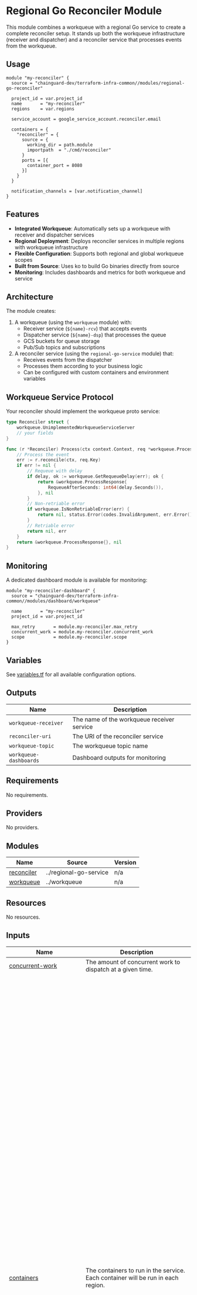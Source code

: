 # Regional Go Reconciler Module

This module combines a workqueue with a regional Go service to create a complete reconciler setup. It stands up both the workqueue infrastructure (receiver and dispatcher) and a reconciler service that processes events from the workqueue.

## Usage

```hcl
module "my-reconciler" {
  source = "chainguard-dev/terraform-infra-common//modules/regional-go-reconciler"

  project_id = var.project_id
  name       = "my-reconciler"
  regions    = var.regions

  service_account = google_service_account.reconciler.email

  containers = {
    "reconciler" = {
      source = {
        working_dir = path.module
        importpath  = "./cmd/reconciler"
      }
      ports = [{
        container_port = 8080
      }]
    }
  }

  notification_channels = [var.notification_channel]
}
```

## Features

- **Integrated Workqueue**: Automatically sets up a workqueue with receiver and dispatcher services
- **Regional Deployment**: Deploys reconciler services in multiple regions with workqueue infrastructure
- **Flexible Configuration**: Supports both regional and global workqueue scopes
- **Built from Source**: Uses ko to build Go binaries directly from source
- **Monitoring**: Includes dashboards and metrics for both workqueue and service

## Architecture

The module creates:
1. A workqueue (using the `workqueue` module) with:
   - Receiver service (`${name}-rcv`) that accepts events
   - Dispatcher service (`${name}-dsp`) that processes the queue
   - GCS buckets for queue storage
   - Pub/Sub topics and subscriptions
2. A reconciler service (using the `regional-go-service` module) that:
   - Receives events from the dispatcher
   - Processes them according to your business logic
   - Can be configured with custom containers and environment variables

## Workqueue Service Protocol

Your reconciler should implement the workqueue proto service:

```go
type Reconciler struct {
    workqueue.UnimplementedWorkqueueServiceServer
    // your fields
}

func (r *Reconciler) Process(ctx context.Context, req *workqueue.ProcessRequest) (*workqueue.ProcessResponse, error) {
    // Process the event
    err := r.reconcile(ctx, req.Key)
    if err != nil {
        // Requeue with delay
        if delay, ok := workqueue.GetRequeueDelay(err); ok {
            return &workqueue.ProcessResponse{
                RequeueAfterSeconds: int64(delay.Seconds()),
            }, nil
        }
        // Non-retriable error
        if workqueue.IsNonRetriableError(err) {
            return nil, status.Error(codes.InvalidArgument, err.Error())
        }
        // Retriable error
        return nil, err
    }
    return &workqueue.ProcessResponse{}, nil
}
```

## Monitoring

A dedicated dashboard module is available for monitoring:

```hcl
module "my-reconciler-dashboard" {
  source = "chainguard-dev/terraform-infra-common//modules/dashboard/workqueue"

  name       = "my-reconciler"
  project_id = var.project_id

  max_retry       = module.my-reconciler.max_retry
  concurrent_work = module.my-reconciler.concurrent_work
  scope           = module.my-reconciler.scope
}
```

## Variables

See [variables.tf](./variables.tf) for all available configuration options.

## Outputs

| Name | Description |
|------|-------------|
| `workqueue-receiver` | The name of the workqueue receiver service |
| `reconciler-uri` | The URI of the reconciler service |
| `workqueue-topic` | The workqueue topic name |
| `workqueue-dashboards` | Dashboard outputs for monitoring |
<!-- BEGIN_TF_DOCS -->
## Requirements

No requirements.

## Providers

No providers.

## Modules

| Name | Source | Version |
|------|--------|---------|
| <a name="module_reconciler"></a> [reconciler](#module\_reconciler) | ../regional-go-service | n/a |
| <a name="module_workqueue"></a> [workqueue](#module\_workqueue) | ../workqueue | n/a |

## Resources

No resources.

## Inputs

| Name | Description | Type | Default | Required |
|------|-------------|------|---------|:--------:|
| <a name="input_concurrent-work"></a> [concurrent-work](#input\_concurrent-work) | The amount of concurrent work to dispatch at a given time. | `number` | `20` | no |
| <a name="input_containers"></a> [containers](#input\_containers) | The containers to run in the service.  Each container will be run in each region. | <pre>map(object({<br/>    source = object({<br/>      base_image  = optional(string, "cgr.dev/chainguard/static:latest-glibc@sha256:b00a88ca2a8136cdbd86a8aa834c3f69c17debb295a38055f7babfc2c9f9a02b")<br/>      working_dir = string<br/>      importpath  = string<br/>      env         = optional(list(string), [])<br/>    })<br/>    args = optional(list(string), [])<br/>    ports = optional(list(object({<br/>      name           = optional(string, "h2c")<br/>      container_port = number<br/>    })), [])<br/>    resources = optional(<br/>      object(<br/>        {<br/>          limits = optional(object(<br/>            {<br/>              cpu    = string<br/>              memory = string<br/>            }<br/>          ), null)<br/>          cpu_idle          = optional(bool)<br/>          startup_cpu_boost = optional(bool, true)<br/>        }<br/>      ),<br/>      {}<br/>    )<br/>    env = optional(list(object({<br/>      name  = string<br/>      value = optional(string)<br/>      value_source = optional(object({<br/>        secret_key_ref = object({<br/>          secret  = string<br/>          version = string<br/>        })<br/>      }), null)<br/>    })), [])<br/>    regional-env = optional(list(object({<br/>      name  = string<br/>      value = map(string)<br/>    })), [])<br/>    regional-cpu-idle = optional(map(bool), {})<br/>    volume_mounts = optional(list(object({<br/>      name       = string<br/>      mount_path = string<br/>    })), [])<br/>    startup_probe = optional(object({<br/>      initial_delay_seconds = optional(number)<br/>      timeout_seconds       = optional(number, 240)<br/>      period_seconds        = optional(number, 240)<br/>      failure_threshold     = optional(number, 1)<br/>      tcp_socket = optional(object({<br/>        port = optional(number)<br/>      }), null)<br/>      grpc = optional(object({<br/>        port    = optional(number)<br/>        service = optional(string)<br/>      }), null)<br/>    }), null)<br/>    liveness_probe = optional(object({<br/>      initial_delay_seconds = optional(number)<br/>      timeout_seconds       = optional(number)<br/>      period_seconds        = optional(number)<br/>      failure_threshold     = optional(number)<br/>      http_get = optional(object({<br/>        path = optional(string)<br/>        http_headers = optional(list(object({<br/>          name  = string<br/>          value = string<br/>        })), [])<br/>      }), null)<br/>      grpc = optional(object({<br/>        port    = optional(number)<br/>        service = optional(string)<br/>      }), null)<br/>    }), null)<br/>  }))</pre> | `{}` | no |
| <a name="input_deletion_protection"></a> [deletion\_protection](#input\_deletion\_protection) | Whether to enable delete protection for the service. | `bool` | `true` | no |
| <a name="input_egress"></a> [egress](#input\_egress) | Which type of egress traffic to send through the VPC.<br/><br/>- ALL\_TRAFFIC sends all traffic through regional VPC network. This should be used if service is not expected to egress to the Internet.<br/>- PRIVATE\_RANGES\_ONLY sends only traffic to private IP addresses through regional VPC network | `string` | `"ALL_TRAFFIC"` | no |
| <a name="input_enable_profiler"></a> [enable\_profiler](#input\_enable\_profiler) | Enable continuous profiling for the service.  This has a small performance impact, which shouldn't matter for production services. | `bool` | `true` | no |
| <a name="input_execution_environment"></a> [execution\_environment](#input\_execution\_environment) | The execution environment for the service (options: EXECUTION\_ENVIRONMENT\_GEN1, EXECUTION\_ENVIRONMENT\_GEN2). | `string` | `"EXECUTION_ENVIRONMENT_GEN2"` | no |
| <a name="input_labels"></a> [labels](#input\_labels) | Additional labels to add to all resources. | `map(string)` | `{}` | no |
| <a name="input_max-retry"></a> [max-retry](#input\_max-retry) | The maximum number of times a task will be retried before being moved to the dead-letter queue. Set to 0 for unlimited retries. | `number` | `100` | no |
| <a name="input_multi_regional_location"></a> [multi\_regional\_location](#input\_multi\_regional\_location) | The multi-regional location for the global workqueue bucket. Options: US, EU, ASIA. | `string` | `"US"` | no |
| <a name="input_name"></a> [name](#input\_name) | n/a | `string` | n/a | yes |
| <a name="input_notification_channels"></a> [notification\_channels](#input\_notification\_channels) | The channels to send notifications to. List of channel IDs | `list(string)` | `[]` | no |
| <a name="input_otel_resources"></a> [otel\_resources](#input\_otel\_resources) | Resources to add to the OpenTelemetry resource. | `map(string)` | `{}` | no |
| <a name="input_product"></a> [product](#input\_product) | The product that this service belongs to. | `string` | `""` | no |
| <a name="input_project_id"></a> [project\_id](#input\_project\_id) | n/a | `string` | n/a | yes |
| <a name="input_regional-volumes"></a> [regional-volumes](#input\_regional-volumes) | The volumes to make available to the containers in the service for mounting. | <pre>list(object({<br/>    name = string<br/>    gcs = optional(map(object({<br/>      bucket        = string<br/>      read_only     = optional(bool, true)<br/>      mount_options = optional(list(string), [])<br/>    })), {})<br/>    nfs = optional(map(object({<br/>      server    = string<br/>      path      = string<br/>      read_only = optional(bool, true)<br/>    })), {})<br/>  }))</pre> | `[]` | no |
| <a name="input_regions"></a> [regions](#input\_regions) | A map from region names to a network and subnetwork.  A service will be created in each region configured to egress the specified traffic via the specified subnetwork. | <pre>map(object({<br/>    network = string<br/>    subnet  = string<br/>  }))</pre> | n/a | yes |
| <a name="input_request_timeout_seconds"></a> [request\_timeout\_seconds](#input\_request\_timeout\_seconds) | The request timeout for the service in seconds. | `number` | `300` | no |
| <a name="input_scaling"></a> [scaling](#input\_scaling) | The scaling configuration for the service. | <pre>object({<br/>    min_instances                    = optional(number, 0)<br/>    max_instances                    = optional(number, 100)<br/>    max_instance_request_concurrency = optional(number, 1000)<br/>  })</pre> | `{}` | no |
| <a name="input_service_account"></a> [service\_account](#input\_service\_account) | The service account as which to run the reconciler service. | `string` | n/a | yes |
| <a name="input_slo"></a> [slo](#input\_slo) | Configuration for setting up SLO for the cloud run service | <pre>object({<br/>    enable          = optional(bool, false)<br/>    enable_alerting = optional(bool, false)<br/>    success = optional(object(<br/>      {<br/>        multi_region_goal = optional(number, 0.999)<br/>        per_region_goal   = optional(number, 0.999)<br/>      }<br/>    ), null)<br/>    monitor_gclb = optional(bool, false)<br/>  })</pre> | `{}` | no |
| <a name="input_team"></a> [team](#input\_team) | Team label to apply to resources (replaces deprecated 'squad'). | `string` | `""` | no |
| <a name="input_volumes"></a> [volumes](#input\_volumes) | The volumes to attach to the service. | <pre>list(object({<br/>    name = string<br/>    empty_dir = optional(object({<br/>      medium     = optional(string, "MEMORY")<br/>      size_limit = optional(string, "1Gi")<br/>    }), null)<br/>    csi = optional(object({<br/>      driver = string<br/>      volume_attributes = optional(object({<br/>        bucketName = string<br/>      }), null)<br/>    }), null)<br/>  }))</pre> | `[]` | no |
| <a name="input_workqueue_cpu_idle"></a> [workqueue\_cpu\_idle](#input\_workqueue\_cpu\_idle) | Set to false for a region in order to use instance-based billing for workqueue services (dispatcher and receiver). Defaults to true. To control reconciler cpu\_idle, use the 'regional-cpu-idle' field in the 'containers' variable. | `map(map(bool))` | <pre>{<br/>  "dispatcher": {},<br/>  "receiver": {}<br/>}</pre> | no |

## Outputs

| Name | Description |
|------|-------------|
| <a name="output_receiver"></a> [receiver](#output\_receiver) | The workqueue receiver object for connecting triggers. |
| <a name="output_reconciler-uris"></a> [reconciler-uris](#output\_reconciler-uris) | The URIs of the reconciler service by region. |
<!-- END_TF_DOCS -->
